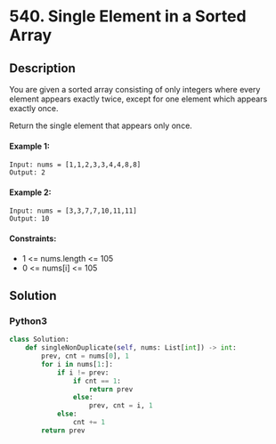 # 540. Single Element in a Sorted Array


## Description
You are given a sorted array consisting of only integers where every element appears exactly twice, except for one element which appears exactly once.

Return the single element that appears only once.

#### Example 1:
```
Input: nums = [1,1,2,3,3,4,4,8,8]
Output: 2
```

#### Example 2:
```
Input: nums = [3,3,7,7,10,11,11]
Output: 10
```

#### Constraints:
- 1 <= nums.length <= 105
- 0 <= nums[i] <= 105


## Solution

### Python3
```python
class Solution:
    def singleNonDuplicate(self, nums: List[int]) -> int:
        prev, cnt = nums[0], 1
        for i in nums[1:]:
            if i != prev:
                if cnt == 1:
                    return prev
                else:
                    prev, cnt = i, 1
            else:
                cnt += 1
        return prev
```
